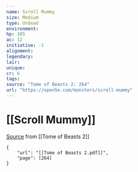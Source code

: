 ```yaml
---
name: Scroll Mummy
size: Medium
type: Undead
environment: 
hp: 105
ac: 12
initiative: -1
alignment: 
legendary: 
lair: 
unique: 
cr: 6
tags: 
source: "Tome of Beasts 2: 264"
url: "https://open5e.com/monsters/scroll-mummy"
---
```

# [[Scroll Mummy]]

[Source](zotero://open-pdf/library/items/9UQIAB6R?page=264) from [[Tome of Beasts 2]]

```pdf
{
	"url": "[[Tome of Beasts 2.pdf]]",
	"page": [264]
}
```

